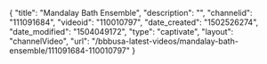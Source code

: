 {
    "title": "Mandalay Bath Ensemble",
    "description": "",
    "channelid": "111091684",
    "videoid": "110010797",
    "date_created": "1502526274",
    "date_modified": "1504049172",
    "type": "captivate",
    "layout": "channelVideo",
    "url": "\/bbbusa-latest-videos\/mandalay-bath-ensemble\/111091684-110010797"
}